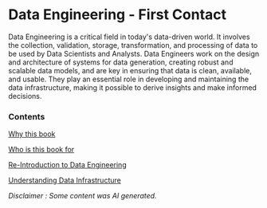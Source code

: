 # Data Engineering - First Contact

Data Engineering is a critical field in today's data-driven world. It involves the collection, validation, storage, transformation, and processing of data to be used by Data Scientists and Analysts. Data Engineers work on the design and architecture of systems for data generation, creating robust and scalable data models, and are key in ensuring that data is clean, available, and usable. They play an essential role in developing and maintaining the data infrastructure, making it possible to derive insights and make informed decisions.

### **Contents**

[Why this book](why-this-book.md)

[Who is this book for](who-is-this-book-for.md)

[Re-Introduction to Data Engineering](re-introduction-to-data-engineering.md)

[Understanding Data Infrastructure](understanding-data-infrastructure.md)

_Disclaimer : Some content was AI generated._&#x20;
